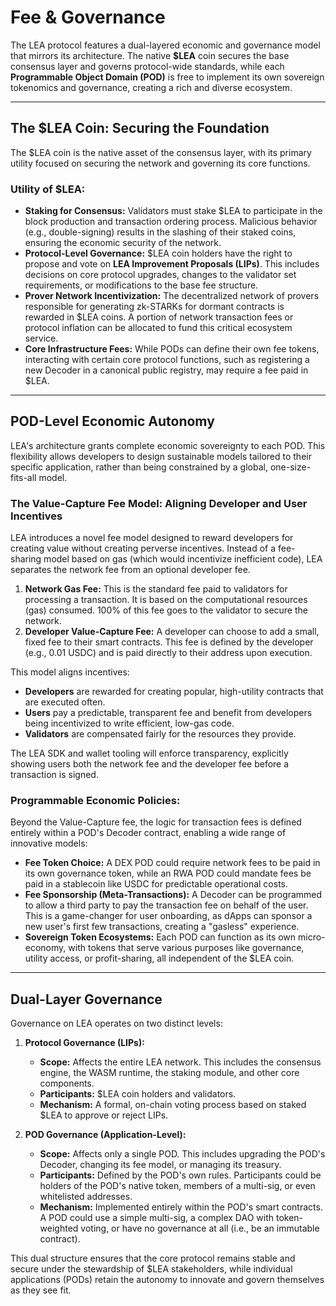 # Fee & Governance

The LEA protocol features a dual-layered economic and governance model that mirrors its architecture. The native **$LEA** coin secures the base consensus layer and governs protocol-wide standards, while each **Programmable Object Domain (POD)** is free to implement its own sovereign tokenomics and governance, creating a rich and diverse ecosystem.

---

## The $LEA Coin: Securing the Foundation

The $LEA coin is the native asset of the consensus layer, with its primary utility focused on securing the network and governing its core functions.

### Utility of $LEA:
- **Staking for Consensus:** Validators must stake $LEA to participate in the block production and transaction ordering process. Malicious behavior (e.g., double-signing) results in the slashing of their staked coins, ensuring the economic security of the network.
- **Protocol-Level Governance:** $LEA coin holders have the right to propose and vote on **LEA Improvement Proposals (LIPs)**. This includes decisions on core protocol upgrades, changes to the validator set requirements, or modifications to the base fee structure.
- **Prover Network Incentivization:** The decentralized network of provers responsible for generating zk-STARKs for dormant contracts is rewarded in $LEA coins. A portion of network transaction fees or protocol inflation can be allocated to fund this critical ecosystem service.
- **Core Infrastructure Fees:** While PODs can define their own fee tokens, interacting with certain core protocol functions, such as registering a new Decoder in a canonical public registry, may require a fee paid in $LEA.

---

## POD-Level Economic Autonomy

LEA's architecture grants complete economic sovereignty to each POD. This flexibility allows developers to design sustainable models tailored to their specific application, rather than being constrained by a global, one-size-fits-all model.

### The Value-Capture Fee Model: Aligning Developer and User Incentives
LEA introduces a novel fee model designed to reward developers for creating value without creating perverse incentives. Instead of a fee-sharing model based on gas (which would incentivize inefficient code), LEA separates the network fee from an optional developer fee.

1.  **Network Gas Fee:** This is the standard fee paid to validators for processing a transaction. It is based on the computational resources (gas) consumed. 100% of this fee goes to the validator to secure the network.
2.  **Developer Value-Capture Fee:** A developer can choose to add a small, fixed fee to their smart contracts. This fee is defined by the developer (e.g., 0.01 USDC) and is paid directly to their address upon execution.

This model aligns incentives:
-   **Developers** are rewarded for creating popular, high-utility contracts that are executed often.
-   **Users** pay a predictable, transparent fee and benefit from developers being incentivized to write efficient, low-gas code.
-   **Validators** are compensated fairly for the resources they provide.

The LEA SDK and wallet tooling will enforce transparency, explicitly showing users both the network fee and the developer fee before a transaction is signed.

### Programmable Economic Policies:
Beyond the Value-Capture fee, the logic for transaction fees is defined entirely within a POD's Decoder contract, enabling a wide range of innovative models:
- **Fee Token Choice:** A DEX POD could require network fees to be paid in its own governance token, while an RWA POD could mandate fees be paid in a stablecoin like USDC for predictable operational costs.
- **Fee Sponsorship (Meta-Transactions):** A Decoder can be programmed to allow a third party to pay the transaction fee on behalf of the user. This is a game-changer for user onboarding, as dApps can sponsor a new user's first few transactions, creating a "gasless" experience.
- **Sovereign Token Ecosystems:** Each POD can function as its own micro-economy, with tokens that serve various purposes like governance, utility access, or profit-sharing, all independent of the $LEA coin.

---

## Dual-Layer Governance

Governance on LEA operates on two distinct levels:

1.  **Protocol Governance (LIPs):**
    - **Scope:** Affects the entire LEA network. This includes the consensus engine, the WASM runtime, the staking module, and other core components.
    - **Participants:** $LEA coin holders and validators.
    - **Mechanism:** A formal, on-chain voting process based on staked $LEA to approve or reject LIPs.

2.  **POD Governance (Application-Level):**
    - **Scope:** Affects only a single POD. This includes upgrading the POD's Decoder, changing its fee model, or managing its treasury.
    - **Participants:** Defined by the POD's own rules. Participants could be holders of the POD's native token, members of a multi-sig, or even whitelisted addresses.
    - **Mechanism:** Implemented entirely within the POD's smart contracts. A POD could use a simple multi-sig, a complex DAO with token-weighted voting, or have no governance at all (i.e., be an immutable contract).

This dual structure ensures that the core protocol remains stable and secure under the stewardship of $LEA stakeholders, while individual applications (PODs) retain the autonomy to innovate and govern themselves as they see fit.
